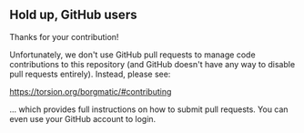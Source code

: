 ## Hold up, GitHub users

Thanks for your contribution! 

Unfortunately, we don't use GitHub pull requests to manage code contributions to this repository (and GitHub doesn't have any way to disable pull requests entirely). Instead, please see:

https://torsion.org/borgmatic/#contributing

... which provides full instructions on how to submit pull requests. You can even use your GitHub account to login.


